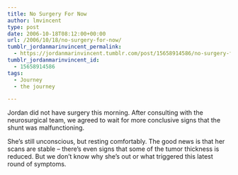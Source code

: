 ```yaml
---
title: No Surgery For Now
author: lmvincent
type: post
date: 2006-10-18T08:12:00+00:00
url: /2006/10/18/no-surgery-for-now/
tumblr_jordanmarinvincent_permalink:
  - https://jordanmarinvincent.tumblr.com/post/15658914586/no-surgery-for-now
tumblr_jordanmarinvincent_id:
  - 15658914586
tags:
  - Journey
  - the journey

---
```

Jordan did not have surgery this morning. After consulting with the neurosurgical team, we agreed to wait for more conclusive signs that the shunt was malfunctioning.

She&rsquo;s still unconscious, but resting comfortably. The good news is that her scans are stable &#8211; there&rsquo;s even signs that some of the tumor thickness is reduced. But we don&rsquo;t know why she&rsquo;s out or what triggered this latest round of symptoms.

<div class="blogger-post-footer">
  <img loading="lazy" width="1" height="1" src="https://blogger.googleusercontent.com/tracker/9039099668816362935-4115809354333633799?l=jordansjourney2.blogspot.com" alt="" />
</div>